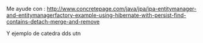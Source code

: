 Me ayude con :
http://www.concretepage.com/java/jpa/jpa-entitymanager-and-entitymanagerfactory-example-using-hibernate-with-persist-find-contains-detach-merge-and-remove

Y ejemplo de catedra dds utn
